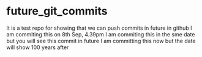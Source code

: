 # future_git_commits
It is a test repo for showing that we can push commits in future in github
I am commiting this on 8th Sep, 4.39pm
I am commiting this in the sme date but you will see this commit in future
I am committing this now but the date will show 100 years after
